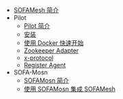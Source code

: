 - [SOFAMesh 简介](./Home.md)
- Pilot
  * [Pilot 简介](./pilot/README.md)
  * [安装](./pilot/setup/zookeeper/installation.md)
  * [使用 Docker 快速开始](./pilot/setup/zookeeper/quick_start_docker.md)
  * [Zookeeper Adapter](./pilot/zookeeper-adapter.md)
  * [x-protocol](./pilot/x-protocol.md)
  * [Register Agent](./pilot/register-agent.md)
- SOFA-Mosn
  * [SOFAMosn 简介](sofa-mosn/README.md)
  * [使用 SOFAMosn 集成 SOFAMesh](sofa-mosn/docs/quickstart/RunWithSOFAMesh.md)